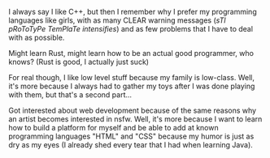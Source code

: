 I always say I like C++, but then I remember why I prefer my programming languages like girls, 
with as many CLEAR warning messages (*sTl pRoToTyPe TemPlaTe intensifies*) 
and as few problems that I have to deal with as possible.

Might learn Rust, might learn how to be an actual good programmer, who knows?
(Rust is good, I actually just suck)

For real though, I like low level stuff because my family is low-class.
Well, it's more because I always had to gather my toys after I was done playing with them, 
but that's a second part...

Got interested about web development because of the same reasons why an artist becomes interested in nsfw.
Well, it's more because I want to learn how to build a platform for myself
and be able to add at known programming languages "HTML" and "CSS" because my humor is just as dry
as my eyes (I already shed every tear that I had when learning Java).
